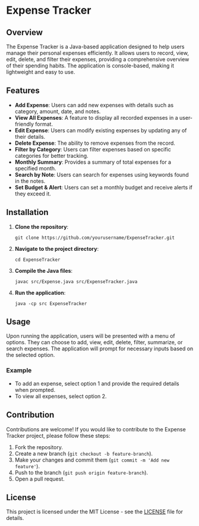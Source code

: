 # Expense Tracker

## Overview
The Expense Tracker is a Java-based application designed to help users manage their personal expenses efficiently. It allows users to record, view, edit, delete, and filter their expenses, providing a comprehensive overview of their spending habits. The application is console-based, making it lightweight and easy to use.

## Features
- **Add Expense**: Users can add new expenses with details such as category, amount, date, and notes.
- **View All Expenses**: A feature to display all recorded expenses in a user-friendly format.
- **Edit Expense**: Users can modify existing expenses by updating any of their details.
- **Delete Expense**: The ability to remove expenses from the record.
- **Filter by Category**: Users can filter expenses based on specific categories for better tracking.
- **Monthly Summary**: Provides a summary of total expenses for a specified month.
- **Search by Note**: Users can search for expenses using keywords found in the notes.
- **Set Budget & Alert**: Users can set a monthly budget and receive alerts if they exceed it.

## Installation
1. **Clone the repository**:
   ```
   git clone https://github.com/yourusername/ExpenseTracker.git
   ```
2. **Navigate to the project directory**:
   ```
   cd ExpenseTracker
   ```
3. **Compile the Java files**:
   ```
   javac src/Expense.java src/ExpenseTracker.java
   ```
4. **Run the application**:
   ```
   java -cp src ExpenseTracker
   ```

## Usage
Upon running the application, users will be presented with a menu of options. They can choose to add, view, edit, delete, filter, summarize, or search expenses. The application will prompt for necessary inputs based on the selected option.

### Example
- To add an expense, select option 1 and provide the required details when prompted.
- To view all expenses, select option 2.

## Contribution
Contributions are welcome! If you would like to contribute to the Expense Tracker project, please follow these steps:
1. Fork the repository.
2. Create a new branch (`git checkout -b feature-branch`).
3. Make your changes and commit them (`git commit -m 'Add new feature'`).
4. Push to the branch (`git push origin feature-branch`).
5. Open a pull request.

## License
This project is licensed under the MIT License - see the [LICENSE](LICENSE) file for details.

